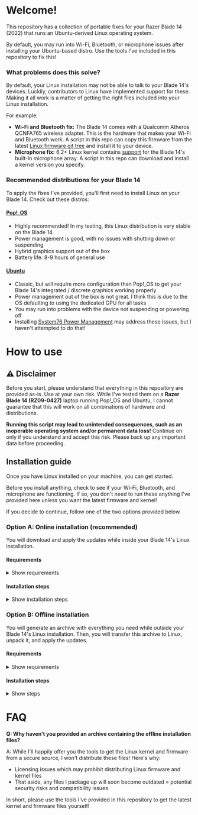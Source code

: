 # Welcome!

This repository has a collection of portable fixes for your Razer Blade 14 (2022) that runs an Ubuntu-derived Linux
operating system.

By default, you may run into Wi-Fi, Bluetooth, or microphone issues after installing your Ubuntu-based distro. Use the
tools I've included in this repository to fix this!

### What problems does this solve?

By default, your Linux installation may not be able to talk to your Blade 14's devices. Luckily, contributors to Linux
have implemented support for these. Making it all work is a matter of getting the right files included into your Linux
installation.

For example:

- **Wi-Fi and Bluetooth fix:** The Blade 14 comes with a Qualcomm Atheros QCNFA765 wireless adapter. This is the
  hardware that makes your Wi-Fi and Bluetooth work. A script in this repo can copy this firmware from the latest
  [Linux firmware git tree](https://git.kernel.org/pub/scm/linux/kernel/git/firmware/linux-firmware.git/) and install
  it to your device.
- **Microphone fix:** 6.2+ Linux kernel contains [support](https://bugzilla.kernel.org/show_bug.cgi?id=216801) for the
  Blade 14's built-in microphone array. A script in this repo can download and install a kernel version you specify.

### Recommended distributions for your Blade 14

To apply the fixes I've provided, you'll first need to install Linux on your Blade 14. Check out these distros:

#### [**Pop!_OS**](https://pop.system76.com/)
- Highly recommended! In my testing, this Linux distribution is very stable on the Blade 14
- Power management is good, with no issues with shutting down or suspending
- Hybrid graphics support out of the box
- Battery life: 8-9 hours of general use

#### [**Ubuntu**](https://ubuntu.com/)
- Classic, but will require more configuration than Pop!_OS to get your Blade 14's integrated / discrete graphics 
  working properly
- Power management out of the box is not great. I think this is due to the OS defaulting to using the dedicated GPU
  for all tasks
- You may run into problems with the device not suspending or powering off
- Installing [System76 Power Management](https://github.com/pop-os/system76-power) may address these issues, but I
  haven't attempted to do that!

# How to use

## ⚠️ Disclaimer

Before you start, please understand that everything in this repository are provided as-is. Use at your own risk. While
I've tested them on a **Razer Blade 14 (RZ09-0427)** laptop running Pop!_OS and Ubuntu, I cannot guarantee that this
will work on all combinations of hardware and distributions.

**Running this script may lead to unintended consequences, such as an inoperable operating system and/or permanent data
loss!** Continue on only if you understand and accept this risk. Please back up any important data before proceeding.

## Installation guide

Once you have Linux installed on your machine, you can get started.

Before you install anything, check to see if your Wi-Fi, Bluetooth, and microphone are functioning. If so, you don't
need to run these anything I've provided here unless you want the latest firmware and kernel!

If you decide to continue, follow one of the two options provided below.

### Option A: Online installation (recommended)

You will download and apply the updates while inside your Blade 14's Linux installation.

#### Requirements

<details>
<summary>Show requirements</summary>

* A Linux installation on your Blade 14
* Internet access via a wired connection (Ethernet)
    * Use a USB A- or USB C-to-Ethernet adapter, or
    * Use a USB hub with an RJ45 port

</details>

#### Installation steps

<details>
<summary>Show installation steps</summary>

Boot into Linux on your Blade 14 and establish a wired connection to the Internet.

First, you'll want to get a local copy of this repository. You can use the `git` command:

```shell
git clone https://github.com/OliverAbdulrahim/linux-fixes-blade-14.git
```

If you get a message like `bash: git: command not found`, run the following:

```shell
sudo apt-get install git
```

You may need to use `chmod` to make the script you'll run next executable:

```shell
chmod +x linux-fixes-blade-14/scripts/online-update-complete.sh
```

Start the script with the following command:

```shell
sh linux-fixes-blade-14/scripts/online-update-complete.sh
````

Follow the on-screen instructions, which will guide you through the installation. At the end, you'll be asked to reboot
your Blade 14, which will complete the installation!
</details>

### Option B: Offline installation

You will generate an archive with everything you need while outside your Blade 14's Linux installation. Then, you will
transfer this archive to Linux, unpack it, and apply the updates.

#### Requirements

<details>
<summary>Show requirements</summary>

* A Linux installation on your Blade 14
* Another device or operating system with access to the Internet and the ability to run shell scripts
    * If you're using Windows, you can run the scripts
      with [Windows Subsystem For Linux (WSL)](https://learn.microsoft.com/en-us/windows/wsl/faq)
    * You could use your Blade 14's default Windows installation with WSL
* Removable media (external drive, flash drive, or memory card) with at least 200MB of free space

</details>

#### Installation steps

<details>
<summary>Show steps</summary>

On a device that has an Internet connection, download this repository.

```shell
git clone https://github.com/OliverAbdulrahim/linux-fixes-blade-14.git
```

Alternatively, you can
[download a snapshot of this repository's main branch](https://github.com/OliverAbdulrahim/linux-for-blade-14/archive/refs/heads/main.zip)
and extract it.

You may need to use `chmod` to make the script you'll run next executable:

```shell
chmod +x linux-fixes-blade-14/scripts/offline-update-generate.sh
```

Next, build the archive by running the following command:

```shell
sh linux-fixes-blade-14/scripts/offline-update-generate.sh
```

Follow the on-screen instructions, which will guide you through the process.

Once complete, you'll have an archive at the directory `linux-for-blade-14/out/*.tar.gz`. transfer this archive to an
external drive, flash drive, or memory card.

```shell
cp out/*.tar.gz directory
```

Then, boot your Blade 14's Linux installation. Run this `tar` command to extract the files. Replace 'directory' with
where you stored the archive in your removable media. You can also use a GUI like Archive Manager to extract this, if
your distribution has one installed by default.

```shell
tar xvf directory/*.tar.gz
```

You may need to use `chmod` to make the script you'll run next executable:

```shell
chmod +x directory/scripts/offline-update-apply.sh
```

Finally, complete the installation with the following:

```shell
sh directory/scripts/offline-update-apply.sh
```

</details>

# FAQ

**Q: Why haven't you provided an archive containing the offline installation files?**

A: While I'll happily offer you the tools to get the Linux kernel and firmware from a secure source, I won't distribute
these files! Here's why:

* Licensing issues which may prohibit distributing Linux firmware and kernel files
* That aside, any files I package up will soon become outdated = potential security risks and compatibility issues

In short, please use the tools I've provided in this repository to get the latest kernel and firmware files yourself!

